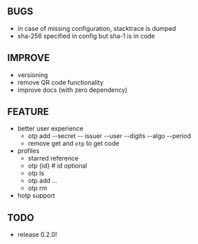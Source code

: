 ## BUGS
* in case of missing configuration, stacktrace is dumped
* sha-256 specified in config but sha-1 is in code


## IMPROVE
* versioning
* remove QR code functionality
* improve docs (with zero dependency)


## FEATURE
* better user experience
    - otp add --secret -- issuer --user --digits --algo --period
    - remove get and `otp` to get code
* profiles
    - starred reference
    - otp {id} # id optional
    - otp ls
    - otp add ...
    - otp rm <id>
* hotp support


## TODO
* release 0.2.0!

